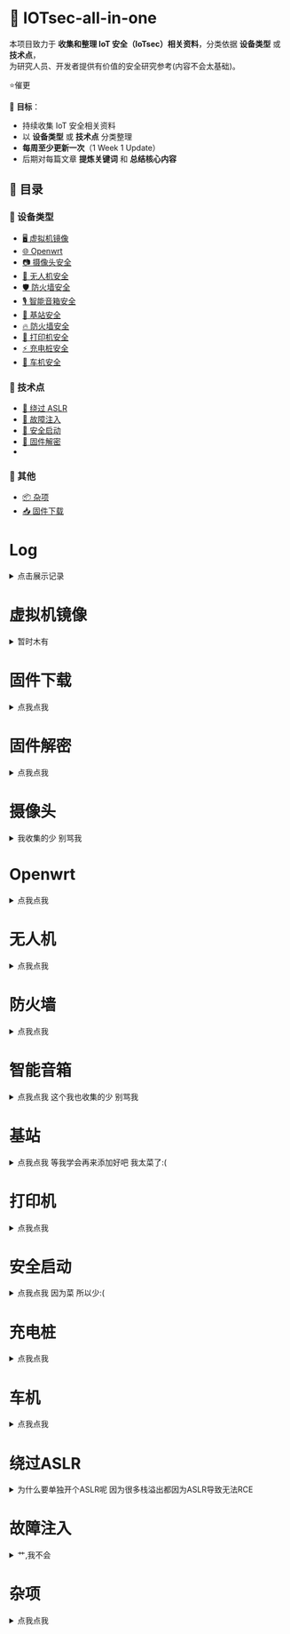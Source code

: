 # 📡 IOTsec-all-in-one


本项目致力于 **收集和整理 IoT 安全（IoTsec）相关资料**，分类依据 **设备类型** 或 **技术点**，  
为研究人员、开发者提供有价值的安全研究参考(内容不会太基础)。

⭐️催更


📌 **目标**：
- 持续收集 IoT 安全相关资料
- 以 **设备类型** 或 **技术点** 分类整理
- **每周至少更新一次**（1 Week 1 Update）
- 后期对每篇文章 **提炼关键词** 和 **总结核心内容**



## 📂 目录

### 🔹 设备类型 
- [🖥️ 虚拟机镜像](#虚拟机镜像)
- [🌐 Openwrt](#openwrt)
- [📷 摄像头安全](#摄像头)
- [🚁 无人机安全](#无人机)
- [🛡️ 防火墙安全](#防火墙)
- [🎙️ 智能音箱安全](#智能音箱)
- [📡 基站安全](#基站)
- [🔥 防火墙安全](#防火墙)
- [📠 打印机安全](#打印机)
- [⚡ 充电桩安全](#充电桩)
- [🚗 车机安全](#车机)

### 🔹 技术点
- [🚀 绕过 ASLR](#ASLR)
- [💉 故障注入](#故障注入)
- [🔑 安全启动](#安全启动)
- [📜 固件解密](#固件解密)
- 
### 🔹 其他
- [📦 杂项](#杂项)
- [📥 固件下载](#固件下载)

# Log

<details>
<summary>点击展示记录</summary>

# 3/2/2025 
>修改了原仓库名 
增加了固件解密
摄像头
Openwrt
无人机
防火墙
智能音箱
基站
打印机
安全启动
车机
绕过ASLR板块 

>后续会增加ROP
太空安全
无线电安全
故障注入
RTOS
FUZZ
CTF
QiLing板块
......

对于路由器我是真的不想写了 挺多的:(

</details>

# 虚拟机镜像

<details>

<summary>暂时木有</summary>

考虑是否制作中,有点费时间(

</details>

# 固件下载

<details>

<summary>点我点我</summary>

- 🛠️ [TENDA 固件下载](https://www.tenda.com.cn/download/default.html)  
- 🛠️ [迅捷固件下载](https://service.fastcom.com.cn/download-list.html#0)  
- 🛠️ [TP-LINK 固件下载（国内）](https://resource.tp-link.com.cn/?&productorlist=1&filterClass=[4])  
- 🛠️ [TP-LINK 固件下载（国外）](https://www.tp-link.com/us/support/download/)  
- 🛠️ [水星固件下载](https://service.mercurycom.com.cn/download-list.html)  
- 🛠️ [艾泰固件下载](https://www.utt.com.cn/downloadcenter.php)  
- 🛠️ [锐捷固件下载](https://www.ruijie.com.cn/fw/rj-first-2321/)  
- 🛠️ [DLINK 固件下载](https://support.dlink.com/resource/products/)  
- 🛠️ [NETGEAR 固件下载](http://support.netgear.cn/download.asp)  
- 🛠️ [SOFTPEDIA 驱动下载](https://drivers.softpedia.com/)  
- 🛠️ [DrayTek 固件下载](https://www.draytek.com/support/resources/routers#version)  
- 🛠️ [iptime 固件下载](https://iptime.com/iptime/?page_id=126)  
- 🛠️ [ubiquiti 固件下载](https://ui.com.cn/download/releases/firmware)  
- 🛠️ [grandstream 固件下载](https://www.grandstream.com/support/firmware)  
- 🛠️ [peplink 固件下载](https://www.peplink.com/support/downloads/)  
- 🛠️ [avm 固件下载](https://www.anthemav.com/support/latest-software.php)  
- 🛠️ [axis 固件下载](https://www.axis.com/support/device-software)
- 🛠️ [海康威视固件下载](https://www.hiksemitech.com/en/hiksemi/support/download.html)

</details>


# 固件解密


<details>
<summary>点我点我</summary>

- 🛠️ [DrayTek 固件解密分析](https://www.hexacon.fr/slides/hexacon_draytek_2022_final.pdf)  
- 🛠️ [D-Link 固件漏洞分析](https://bbs.kanxue.com/thread-281043.htm)  
- 🛠️ [D-Link 固件漏洞研究](https://wzt.ac.cn/2019/09/18/D-Link_BUG/)  
- 🛠️ [D-Link 固件解密脚本](https://github.com/0xricksanchez/dlink-decrypt)  
- 🛠️ [SonicOS 固件解密分析（2024）](https://wzt.ac.cn/2024/09/05/sonicwall_dec2/)  
- 🛠️ [SonicOS 固件解密分析（2022）](https://wzt.ac.cn/2022/02/08/sonicwall_dec1/)  
- 🛠️ [Linksys 固件漏洞分析](https://www.anquanke.com/post/id/246659)  
- 🛠️ [D-Link DIR3060 固件解密分析（Part 1）](https://0x00sec.org/t/breaking-the-d-link-dir3060-firmware-encryption-static-analysis-of-the-decryption-routine-part-2-1/22099)  
- 🛠️ [D-Link DIR3060 固件解密分析（Part 2）](https://0x00sec.org/t/breaking-the-d-link-dir3060-firmware-encryption-static-analysis-of-the-decryption-routine-part-2-2/22260)  
- 🛠️ [Lexmark 固件漏洞分析](https://haxx.in/posts/wtm-wtf/)  
- 🛠️ [TP-Link C210 固件安全启动分析](https://watchfulip.github.io/28-12-24/tp-link_c210_v2.html)  
- 🛠️ [乐鑫芯片 Flash 加密破解](https://courk.cc/breaking-flash-encryption-of-espressif-parts#breaking-flash-encryption-of-espressif-parts)

</details>

# 摄像头

<details>

<summary>我收集的少 别骂我</summary>

- 🔗 [TPLink-Tapo CVE-2021-4045](https://github.com/hacefresko/CVE-2021-4045)
- 🔍 [TPLink-Tapo 漏洞分析](https://pwner.gg/blog/2024-01-05-tp-link-tapo-c100)

</details>

# Openwrt

<details>
<summary>点我点我</summary>

- 🛠️ [Ruijie 漏洞分析](https://bbs.kanxue.com/thread-277386.htm)  

- 📄 [小米路由器 Root 技术研究](https://blog.thalium.re/posts/rooting-xiaomi-wifi-routers/)

</details>

# 无人机

<details>
<summary>点我点我</summary>

- 📄 [无人机安全简介](https://payatu.com/blog/flying-securely-an-introduction-to-drone-security/)  
- 🧩 [DJI Mavic 3 固件研究（Part 1）](https://www.nozominetworks.com/blog/dji-mavic-3-drone-research-part-1-firmware-analysis)  
- 🔍 [DJI Mavic 3 固件研究（Part 2）](https://www.nozominetworks.com/blog/dji-mavic-3-drone-research-part-2-vulnerability-analysis)  
- ⚠️ [DJI RM500 遥控器提权漏洞](https://icanhack.nl/blog/dji-rm500-privilege-escalation/)  
- 📊 [针对 DJI 无人机的安全研究（NDSS 2023）](https://www.ndss-symposium.org/wp-content/uploads/2023/02/ndss2023_f217_paper.pdf)  
- 🎯 [无人机常见攻击方式](https://www.anquanke.com/post/id/82761)
- 🔧 [DroneSploit 渗透测试框架](https://github.com/dhondta/dronesploit)  
- 📡 [通过 Wireshark 解析无人机数据包](https://hackernoon.com/lang/zh/%E5%A6%82%E4%BD%95%E4%BD%BF%E7%94%A8%E6%95%B0%E6%8D%AE%E5%8C%85%E8%A7%A3%E5%89%96%E4%BD%BF%E7%94%A8-wireshark-%E5%AF%B9%E6%97%A0%E4%BA%BA%E6%9C%BA%E8%BF%9B%E8%A1%8C%E9%80%86%E5%90%91%E5%B7%A5%E7%A8%8B)
- 📈 [绿盟 2023 无人机安全报告](https://book.yunzhan365.com/tkgd/ghoo/mobile/index.html)  
- 📉 [绿盟 2024 无人机安全报告](https://book.yunzhan365.com/tkgd/gmpv/mobile/index.html)
</details>

# 防火墙
<details>
<summary>点我点我</summary>

- ⚠️ [FortiOS 关键漏洞分析（2025）](https://www.akamai.com/blog/security-research/2025-february-fortinet-critical-vulnerabilities)  
- 🎯 [Ivanti CVE-2025-0282 RCE 利用分析](https://labs.watchtowr.com/exploitation-walkthrough-and-techniques-ivanti-connect-secure-rce-cve-2025-0282/)
- 🧩 [PAN-OS 完整攻击链分析](https://www.horizon3.ai/attack-research/disclosures/palo-alto-expedition-from-n-day-to-full-compromise/)  
- 🔓 [Palo Alto路径混淆认证绕过漏洞](https://slcyber.io/blog/nginx-apache-path-confusion-to-auth-bypass-in-pan-os/)  
- 📱 [Palo Alto 分析报告](https://mp.weixin.qq.com/s?__biz=MjM5NTc2MDYxMw==&mid=2458589341&idx=1&sn=c57db95a9d3d5f4d3d5993b9e4d2398e&chksm=b058fa0e9bed1058d3630a5e1eb6e07af731a0dd15a60c93ffc6f651afe5d8d410438491fea3&mpshare=1&scene=2&srcid=0208LPPhzgrDbMTj76w5Y3S0&sharer_shareinfo=d134b3645062ee3043dfb811bdfe2842&sharer_shareinfo_first=d134b3645062ee3043dfb811bdfe2842#rd)
- ⚠️ [Check Point CVE-2024-24919 分析](https://labs.watchtowr.com/check-point-wrong-check-point-cve-2024-24919/)

</details>

# 智能音箱

<details>
<summary>点我点我 这个我也收集的少 别骂我</summary>

- 📄 [谷歌智能音箱安全分析](https://security.tencent.com/index.php/blog/msg/141)

</details>

# 基站
<details>
<summary>点我点我 等我学会再来添加好吧 我太菜了:(</summary>

- 🛠️ [NextEPC 漏洞分析](https://cellularsecurity.org/ransacked)  
- ⚠️ [使用用户设备对 5G 基站进行攻击](https://www.trendmicro.com/en_gb/research/23/i/attacks-on-5g-infrastructure-from-users-devices.html)

</details>

# 打印机
<details>
<summary>点我点我</summary>

- 🛠️ [通过三个步骤入侵打印机](https://www.crowdstrike.com/en-us/blog/how-to-compromise-a-printer-in-3-simple-steps/)  
- ⚠️ [Sharp MFP 17 漏洞分析](https://pierrekim.github.io/blog/2024-06-27-sharp-mfp-17-vulnerabilities.html#pre-auth-memory-corruption)  
- 🔓 [Xerox WorkCentre 未授权 RCE 漏洞](https://swarm.ptsecurity.com/inside-xerox-workcentre-two-unauthenticated-rces/)

</details>

# 安全启动
<details>
<summary>点我点我 因为菜 所以少:(</summary>

- 🛠️ [TP-Link C210 安全启动分析](https://watchfulip.github.io/28-12-24/tp-link_c210_v2.html)
- 🧩 [U-Boot 逆向分析（Part 1）](https://www.shielder.com/blog/2022/03/reversing-embedded-device-bootloader-u-boot-p.1/)  
- 🔍 [U-Boot 逆向分析（Part 2）](https://www.shielder.com/blog/2022/03/reversing-embedded-device-bootloader-u-boot-p.2/)

</details>

# 充电桩
<details>
<summary>点我点我</summary>

- 🛠️ [从蓝牙入侵充电桩](https://www.youtube.com/watch?v=8gNhfR1YZGA)  
- ⚠️ [破解 Autel MaxiCharger](https://sector7.computest.nl/post/2024-08-pwn2own-automotive-autel-maxicharger/)
- 🧩 [CHARX 充电桩漏洞分析（Part 1）](https://blog.ret2.io/2024/07/17/pwn2own-auto-2024-charx-bugs/)  
- 🔍 [CHARX 充电桩漏洞利用（Part 2）](https://blog.ret2.io/2024/07/24/pwn2own-auto-2024-charx-exploit/)
</details>

# 车机
<details>
<summary>点我点我</summary>

- 🛠️ [大众 MMX 车机漏洞分析](https://sector7.computest.nl/post/2018-07-mib/)  
- 📄 [腾讯科恩实验室对奔驰梅赛德斯车机研究](https://keenlab.tencent.com/en/whitepapers/Mercedes_Benz_Security_Research_Report_Final.pdf)

</details>

# 绕过ASLR
<details>
<summary>为什么要单独开个ASLR呢 因为很多栈溢出都因为ASLR导致无法RCE</summary>

- 🛠️ [使用堆喷技术绕过 ASLR](https://www.anquanke.com/post/id/180252)  
- 🎯 [修改 sendsize 触发 DNS 查询泄露地址](https://claroty.com/team82/research/pwn2own-wan-to-lan-exploit-showcase?ref=blog.exploits.club)  
- 🔓 [通过文件包含漏洞绕过 ASLR](https://modzero.com/en/blog/roping-our-way-to-rce/)
</details>

# 故障注入

<details>
<summary>艹,我不会<summary>

</details>


# 杂项

<details>
<summary>点我点我</summary>

- 🧩 [浅析 CGI 与 Lighttpd 之间的调用过程](https://www.iotsec-zone.com/article/319)  
- 📚 [史上最全 U-Boot 命令解析](https://cloud.tencent.com/developer/article/2102295)  
- 🛠️ [通过 WIFI 修改加热器固件](https://blog.includesecurity.com/2025/02/replacing-a-space-heater-firmware-over-wifi/)

</details>






